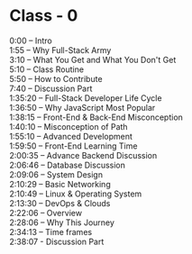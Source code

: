 # Class - 0

0:00 – Intro  
1:55 – Why Full-Stack Army  
3:10 – What You Get and What You Don't Get  
5:10 – Class Routine  
5:50 – How to Contribute  
7:40 – Discussion Part  
1:35:20 – Full-Stack Developer Life Cycle  
1:36:50 – Why JavaScript Most Popular  
1:38:15 – Front-End & Back-End Misconception  
1:40:10 – Misconception of Path  
1:55:10 – Advanced Development  
1:59:50 – Front-End Learning Time  
2:00:35 – Advance Backend Discussion  
2:06:46 – Database Discussion  
2:09:06 – System Design  
2:10:29 – Basic Networking  
2:10:49 – Linux & Operating System  
2:13:30 – DevOps & Clouds  
2:22:06 – Overview  
2:28:06 – Why This Journey  
2:34:13 – Time frames  
2:38:07 - Discussion Part  

